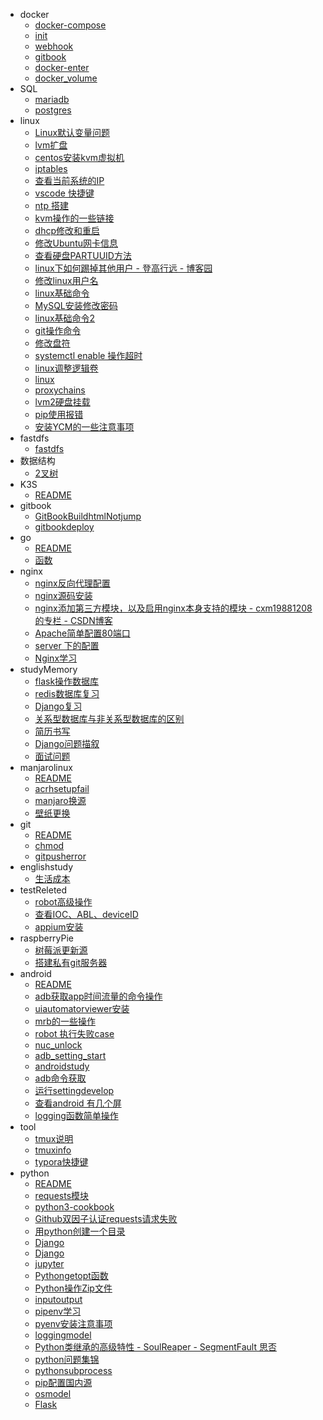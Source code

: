 - docker 
   - [docker-compose](/docker/docker-compose)
   - [init](/docker/init)
   - [webhook](/docker/webhook)
   - [gitbook](/docker/gitbook)
   - [docker-enter](/docker/docker-enter)
   - [docker_volume](/docker/docker_volume)
- SQL 
   - [mariadb](/SQL/mariadb)
   - [postgres](/SQL/postgres)
- linux 
   - [Linux默认变量问题](/linux/Linux默认变量问题)
   - [lvm扩盘](/linux/lvm扩盘)
   - [centos安装kvm虚拟机](/linux/centos安装kvm虚拟机)
   - [iptables](/linux/iptables)
   - [查看当前系统的IP](/linux/查看当前系统的IP)
   - [vscode 快捷键](/linux/vscode快捷键)
   - [ntp 搭建](/linux/ntp搭建)
   - [kvm操作的一些链接](/linux/kvm操作的一些链接)
   - [dhcp修改和重启](/linux/dhcp修改和重启)
   - [修改Ubuntu网卡信息](/linux/修改Ubuntu网卡信息)
   - [查看硬盘PARTUUID方法](/linux/查看硬盘PARTUUID方法)
   - [linux下如何踢掉其他用户 - 登高行远 - 博客园](/linux/linux下如何踢掉其他用户-登高行远-博客园)
   - [修改linux用户名](/linux/修改linux用户名)
   - [linux基础命令](/linux/linux基础命令)
   - [MySQL安装修改密码](/linux/MySQL安装修改密码)
   - [linux基础命令2](/linux/linux基础命令2)
   - [git操作命令](/linux/git操作命令)
   - [修改盘符](/linux/修改盘符)
   - [systemctl enable 操作超时](/linux/systemctlEnable操作超时)
   - [linux调整逻辑卷](/linux/linux调整逻辑卷)
   - [linux](/linux/linux)
   - [proxychains](/linux/proxychains)
   - [lvm2硬盘挂载](/linux/lvm2硬盘挂载)
   - [pip使用报错](/linux/pip使用报错)
   - [安装YCM的一些注意事项](/linux/安装YCM的一些注意事项)
- fastdfs 
   - [fastdfs](/fastdfs/fastdfs)
- 数据结构 
   - [2叉树](/数据结构/2叉树)
- K3S 
   - [README](/K3S/README)
- gitbook 
   - [GitBookBuildhtmlNotjump](/gitbook/GitBookBuildhtmlNotjump)
   - [gitbookdeploy](/gitbook/gitbookdeploy)
- go 
   - [README](/go/README)
   - [函数](/go/函数)
- nginx 
   - [nginx反向代理配置](/nginx/nginx反向代理配置)
   - [nginx源码安装](/nginx/nginx源码安装)
   - [nginx添加第三方模块，以及启用nginx本身支持的模块 - cxm19881208的专栏 - CSDN博客](/nginx/nginx添加第三方模块以及启用nginx本身支持的模块-cxm19881208的专栏-CSDN博客)
   - [Apache简单配置80端口](/nginx/Apache简单配置80端口)
   - [server 下的配置](/nginx/server下的配置)
   - [Nginx学习](/nginx/Nginx学习)
- studyMemory 
   - [flask操作数据库](/studyMemory/flask操作数据库)
   - [redis数据库复习](/studyMemory/redis数据库复习)
   - [Django复习](/studyMemory/Django复习)
   - [关系型数据库与非关系型数据库的区别](/studyMemory/关系型数据库与非关系型数据库的区别)
   - [简历书写](/studyMemory/简历书写)
   - [Django问题描叙](/studyMemory/Django问题描叙)
   - [面试问题](/studyMemory/面试问题)
- manjarolinux 
   - [README](/manjarolinux/README)
   - [acrhsetupfail](/manjarolinux/acrhsetupfail)
   - [manjaro换源](/manjarolinux/manjaro换源)
   - [壁纸更换](/manjarolinux/壁纸更换)
- git 
   - [README](/git/README)
   - [chmod](/git/chmod)
   - [gitpusherror](/git/gitpusherror)
- englishstudy 
   - [生活成本](/englishstudy/生活成本)
- testReleted 
   - [robot高级操作](/testReleted/robot高级操作)
   - [查看IOC、ABL、deviceID](/testReleted/查看IOC、ABL、deviceID)
   - [appium安装](/testReleted/appium安装)
- raspberryPie 
   - [树莓派更新源](/raspberryPie/树莓派更新源)
   - [搭建私有git服务器](/raspberryPie/搭建私有git服务器)
- android 
   - [README](/android/README)
   - [adb获取app时间流量的命令操作](/android/adb获取app时间流量的命令操作)
   - [uiautomatorviewer安装](/android/uiautomatorviewer安装)
   - [mrb的一些操作](/android/mrb的一些操作)
   - [robot 执行失败case](/android/robot执行失败case)
   - [nuc_unlock](/android/nuc_unlock)
   - [adb_setting_start](/android/adb_setting_start)
   - [androidstudy](/android/androidstudy)
   - [adb命令获取](/android/adb命令获取)
   - [运行settingdevelop](/android/运行settingdevelop)
   - [查看android 有几个屏](/android/查看android有几个屏)
   - [logging函数简单操作](/android/logging函数简单操作)
- tool 
   - [tmux说明](/tool/tmux说明)
   - [tmuxinfo](/tool/tmuxinfo)
   - [typora快捷键](/tool/typora快捷键)
- python 
   - [README](/python/README)
   - [requests模块](/python/requests模块)
   - [python3-cookbook](/python/python3-cookbook)
   - [Github双因子认证requests请求失败](/python/Github双因子认证requests请求失败)
   - [用python创建一个目录](/python/用python创建一个目录)
   - [Django](/python/Django)
   - [Django](/python/Django)
   - [jupyter](/python/jupyter)
   - [Pythongetopt函数](/python/Pythongetopt函数)
   - [ Python操作Zip文件 ](/python/Python操作Zip文件)
   - [inputoutput](/python/inputoutput)
   - [pipenv学习](/python/pipenv学习)
   - [pyenv安装注意事项](/python/pyenv安装注意事项)
   - [loggingmodel](/python/loggingmodel)
   - [Python类继承的高级特性 - SoulReaper - SegmentFault 思否](/python/Python类继承的高级特性-SoulReaper-SegmentFault思否)
   - [python问题集锦](/python/python问题集锦)
   - [pythonsubprocess](/python/pythonsubprocess)
   - [pip配置国内源](/python/pip配置国内源)
   - [osmodel](/python/osmodel)
   - [Flask](/python/Flask)

